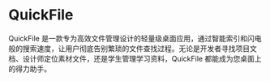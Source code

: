 # QuickFile
QuickFile 是一款专为高效文件管理设计的轻量级桌面应用，通过智能索引和闪电般的搜索速度，让用户彻底告别繁琐的文件查找过程。无论是开发者寻找项目文档、设计师定位素材文件，还是学生管理学习资料，QuickFile 都能成为您桌面上的得力助手。
